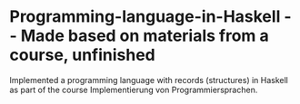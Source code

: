 # Programming-language-in-Haskell -- Made based on materials from a course, unfinished
Implemented a programming language with records (structures) in Haskell as part of the course Implementierung von Programmiersprachen.
